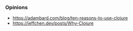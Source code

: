 ### Opinions

- https://adambard.com/blog/ten-reasons-to-use-clojure
- https://jeffchen.dev/posts/Why-Clojure
